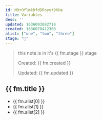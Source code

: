 ```yaml
---
id: M9rOflmkDfdDRoyyt9KHa
title: Variables
desc: ''
updated: 1636093082718
created: 1636078412308
alist: ["one", "two", "three"]
stage: "🌱"
---
```


> this note is in it's {{ fm.stage }} stage
>
> Created: {{ fm.created }}
>
> Updated: {{ fm.updated }}

## {{ fm.title }}

- {{ fm.alist[0] }}
- {{ fm.alist[1] }}
- {{ fm.alist[2] }}
